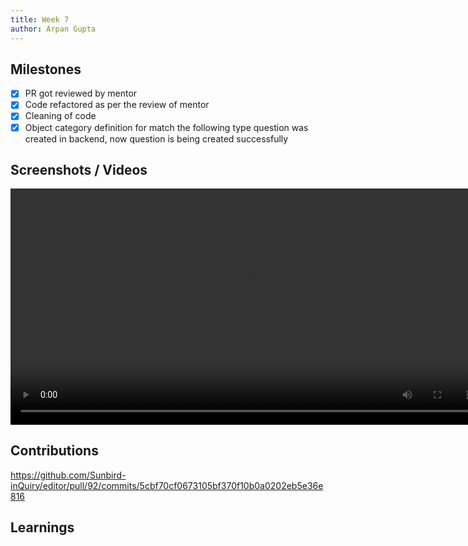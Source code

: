 ```yaml
---
title: Week 7
author: Arpan Gupta
---
```


## Milestones
- [x] PR got reviewed by mentor
- [x] Code refactored as per the review of mentor
- [x] Cleaning of code
- [x] Object category definition for match the following type question was created in backend, now question is being created successfully

## Screenshots / Videos 
<video width="755" controls>
    <source src="https://github.com/Sunbird-inQuiry/editor/assets/98040726/41f6080a-8e3b-4c03-80c6-e1e3a071dbf6" type="video/mp4"></source>
</video>

## Contributions
https://github.com/Sunbird-inQuiry/editor/pull/92/commits/5cbf70cf0673105bf370f10b0a0202eb5e36e816

## Learnings